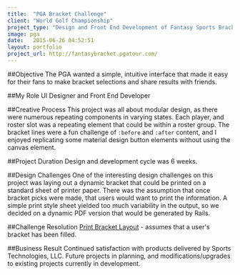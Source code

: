 ```yaml
---
title:  "PGA Bracket Challenge"
client: "World Golf Championship"
project_type: "Design and Front End Development of Fantasy Sports Bracket Game"
image: pga
date:   2015-06-26 04:52:51
layout: portfolio
project_url: http://fantasybracket.pgatour.com/
---
```


##Objective 
The PGA wanted a simple, intuitive interface that made it easy for their fans to make bracket selections and share results with friends.

##My Role
UI Designer and Front End Developer

##Creative Process
This project was all about modular design, as there were numerous repeating components in varying states. Each player, and roster slot was a repeating element that could be within a roster group. The bracket lines were a fun challenge of `:before` and `:after` content, and I enjoyed replicating some material design button elements without using the canvas element.

##Project Duration
Design and development cycle was 6 weeks.

##Design Challenges
One of the interesting design challenges on this project was laying out a dynamic bracket that could be printed on a standard sheet of printer paper. There was the assumption that once bracket picks were made, that users would want to print the information. A simple print style sheet yielded too much variability in the output, so we decided on a dynamic PDF version that would be generated by Rails.

##Challenge Resolution
[Print Bracket Layout](http://fantasybracket.pgatour.com/print) - assumes that a user's bracket has been filled.

##Business Result
Continued satisfaction with products delivered by Sports Technologies, LLC. Future projects in planning, and modifications/upgrades to existing projects currently in development.